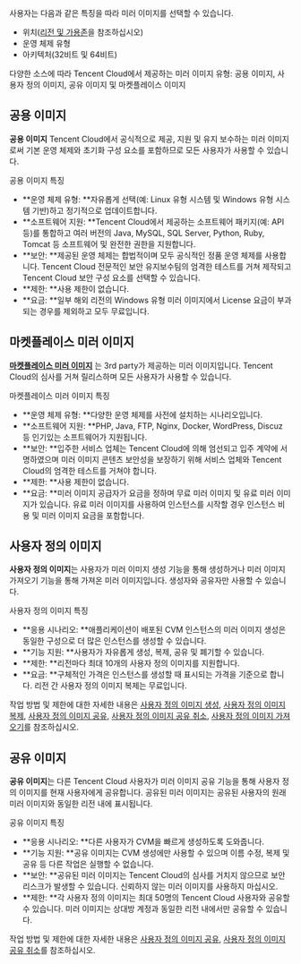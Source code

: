 사용자는 다음과 같은 특징을 따라 미러 이미지를 선택할 수 있습니다.

- 위치([리전 및 가용존](/doc/product/213/6091)을 참조하십시오)
- 운영 체제 유형
- 아키텍처(32비트 및 64비트)

다양한 소스에 따라 Tencent Cloud에서 제공하는 미러 이미지 유형: 공용 이미지, 사용자 정의 이미지, 공유 이미지 및 마켓플레이스 이미지

## 공용 이미지

**공용 이미지** Tencent Cloud에서 공식적으로 제공, 지원 및 유지 보수하는 미러 이미지로써 기본 운영 체제와 초기화 구성 요소를 포함하므로 모든 사용자가 사용할 수 있습니다.

공용 이미지 특징
 - **운영 체제 유형: **자유롭게 선택(예: Linux 유형 시스템 및 Windows 유형 시스템 기반)하고 정기적으로 업데이트합니다.
 - **소프트웨어 지원: **Tencent Cloud에서 제공하는 소프트웨어 패키지(예: API 등)를 통합하고 여러 버전의 Java, MySQL, SQL Server, Python, Ruby, Tomcat 등 소프트웨어 및 완전한 권한을 지원합니다.
 - **보안: **제공된 운영 체제는 합법적이며 모두 공식적인 정품 운영 체제를 사용합니다. Tencent Cloud 전문적인 보안 유지보수팀의 엄격한 테스트를 거쳐 제작되고 Tencent Cloud 보안 구성 요소를 선택할 수 있습니다.
 - **제한: **사용 제한이 없습니다.
 - **요금: **일부 해외 리전의 Windows 유형 미러 이미지에서 License 요금이 부과되는 경우를 제외하고 모두 무료입니다.

## 마켓플레이스 미러 이미지
[**마켓플레이스 미러 이미지**](http://market.cloud.tencent.com/) 는 3rd party가 제공하는 미러 이미지입니다. Tencent Cloud의 심사를 거쳐 릴리스하며 모든 사용자가 사용할 수 있습니다.

마켓플레이스 미러 이미지 특징
 - **운영 체제 유형: **다양한 운영 체제를 사전에 설치하는 시나리오입니다.
 - **소프트웨어 지원: **PHP, Java, FTP, Nginx, Docker, WordPress, Discuz 등 인기있는 소프트웨어가 지원됩니다.
 - **보안: **입주한 서비스 업체는 Tencent Cloud에 의해 엄선되고 입주 계약에 서명하였으며 미러 이미지 콘텐츠 보안성을 보장하기 위해 서비스 업체와 Tencent Cloud의 엄격한 테스트를 거쳐야 합니다.
 - **제한: **사용 제한이 없습니다.
 - **요금: **미러 이미지 공급자가 요금을 정하며 무료 미러 이미지 및 유료 미러 이미지가 있습니다. 유료 미러 이미지를 사용하여 인스턴스를 시작할 경우 인스턴스 비용 및 미러 이미지 요금을 포함합니다.

## 사용자 정의 이미지
**사용자 정의 이미지**는 사용자가 미러 이미지 생성 기능을 통해 생성하거나 미러 이미지 가져오기 기능을 통해 가져온 미러 이미지입니다. 생성자와 공유자만 사용할 수 있습니다.

사용자 정의 이미지 특징
 - **응용 시나리오: **애플리케이션이 배포된 CVM 인스턴스의 미러 이미지 생성은 동일한 구성으로 더 많은 인스턴스를 생성할 수 있습니다.
 - **기능 지원: **사용자가 자유롭게 생성, 복제, 공유 및 폐기할 수 있습니다.
 - **제한: **리전마다 최대 10개의 사용자 정의 이미지를 지원합니다.
 - **요금: **구체적인 가격은 인스턴스를 생성할 때 표시되는 가격을 기준으로 합니다. 리전 간 사용자 정의 이미지 복제는 무료입니다.

작업 방법 및 제한에 대한 자세한 내용은 [사용자 정의 이미지 생성](/doc/product/213/4942), [사용자 정의 이미지 복제](/doc/product/213/4943), [사용자 정의 이미지 공유](/doc/product/213/4944), [사용자 정의 이미지 공유 취소](/doc/product/213/7148), [사용자 정의 이미지 가져오기](/doc/product/213/4945)를 참조하십시오.

## 공유 이미지
**공유 이미지**는 다른 Tencent Cloud 사용자가 미러 이미지 공유 기능을 통해 사용자 정의 이미지를 현재 사용자에게 공유합니다.
공유된 미러 이미지는 공유된 사용자의 원래 미러 이미지와 동일한 리전 내에 표시됩니다.

공유 이미지 특징
 - **응용 시나리오: **다른 사용자가 CVM을 빠르게 생성하도록 도와줍니다.
 - **기능 지원: **공유 이미지는 CVM 생성에만 사용할 수 있으며 이름 수정, 복제 및 공유 등 다른 작업은 실행할 수 없습니다.
 - **보안: **공유된 미러 이미지는 Tencent Cloud의 심사를 거치지 않으므로 보안 리스크가 발생할 수 있습니다. 신뢰하지 않는 미러 이미지를 사용하지 마십시오.
 - **제한: **각 사용자 정의 이미지는 최대 50명의 Tencent Cloud 사용자와 공유할 수 있습니다. 미러 이미지는 상대방 계정과 동일한 리전 내에서만 공유할 수 있습니다.

작업 방법 및 제한에 대한 자세한 내용은 [사용자 정의 이미지 공유](/doc/product/213/4944), [사용자 정의 이미지 공유 취소](/doc/product/213/7148)를 참조하십시오.

